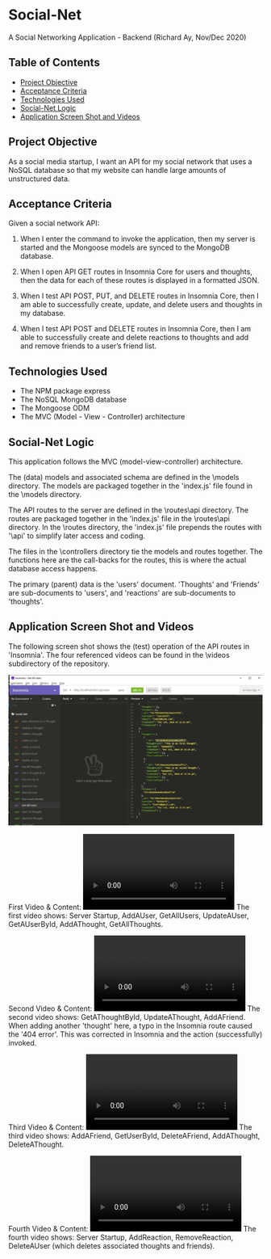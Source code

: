 # Social-Net
A Social Networking Application - Backend
(Richard Ay, Nov/Dec 2020)

## Table of Contents
* [Project Objective](#project-objective)
* [Acceptance Criteria](#acceptance-criteria)
* [Technologies Used](#technologies-used)
* [Social-Net Logic](#social-net-logic)
* [Application Screen Shot and Videos](#application-screen-shot-and-videos)


## Project Objective
As a social media startup, I want an API for my social network that uses a NoSQL database
so that my website can handle large amounts of unstructured data.

## Acceptance Criteria
Given a social network API:

1) When I enter the command to invoke the application, then my server is started and the Mongoose models are synced to the MongoDB database.

2) When I open API GET routes in Insomnia Core for users and thoughts, then the data for each of these routes is displayed in a formatted JSON.

3) When I test API POST, PUT, and DELETE routes in Insomnia Core, then I am able to successfully create, update, and delete users and thoughts in my database.

4) When I test API POST and DELETE routes in Insomnia Core, then I am able to successfully create and delete reactions to thoughts and add and remove friends to a user’s friend list.

## Technologies Used
* The NPM package express
* The NoSQL MongoDB database 
* The Mongoose ODM
* The MVC (Model - View - Controller) architecture

## Social-Net Logic
This application follows the MVC (model-view-controller) architecture.  

The (data) models and associated schema are defined in the \models directory.  The models are packaged together in the 'index.js' file found in the \models directory.

The API routes to the server are defined in the \routes\api directory.  The routes are packaged together in the 'index.js' file in the \routes\api directory.  In the \routes directory, the 'index.js' file prepends the routes with '\api' to simplify later access and coding.

The files in the \controllers directory tie the models and routes together.  The functions here are the call-backs for the routes, this is where the actual database access happens.

The primary (parent) data is the 'users' document.  'Thoughts' and 'Friends' are sub-documents to 'users', and 'reactions' are sub-documents to 'thoughts'.


## Application Screen Shot and Videos
The following screen shot shows the (test) operation of the API routes in 'Insomnia'.  The four referenced videos can be found in the \videos subdirectory of the repository.

![Social-Net Image](./videos/insomnia1.jpg)

First Video & Content:
![Social-Net Video1](./videos/social-video1.mp4)
The first video shows: Server Startup, AddAUser, GetAllUsers, UpdateAUser, GetAUserById, AddAThought, GetAllThoughts.

Second Video & Content:
![Social-Net Video2](./videos/social-video2.mp4)
The second video shows: GetAThoughtById, UpdateAThought, AddAFriend.  When adding another 'thought' here, a typo in the Insomnia route caused the '404 error'.  This was corrected in Insomnia and the action (successfully) invoked.

Third Video & Content:
![Social-Net Video3](./videos/social-video3.mp4)
The third video shows: AddAFriend, GetUserById, DeleteAFriend, AddAThought, DeleteAThought.

Fourth Video & Content:
![Social-Net Video4](./videos/social-video4.mp4)
The fourth video shows: Server Startup, AddReaction, RemoveReaction, DeleteAUser (which deletes associated thoughts and friends).
